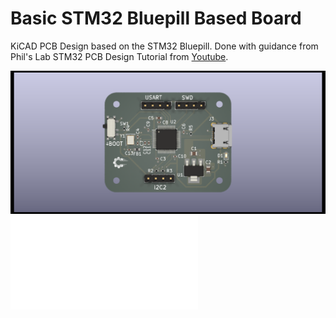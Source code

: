 # Basic STM32 Bluepill Based Board

KiCAD PCB Design based on the STM32 Bluepill. Done with guidance from Phil's Lab STM32 PCB Design Tutorial from [Youtube](https://www.youtube.com/watch?v=aVUqaB0IMh4).


![PCBrender](/src/Basic_STM32_Bluepill.png)
![Schematic](/src/Basic_STM32_Bluepill.pdf)